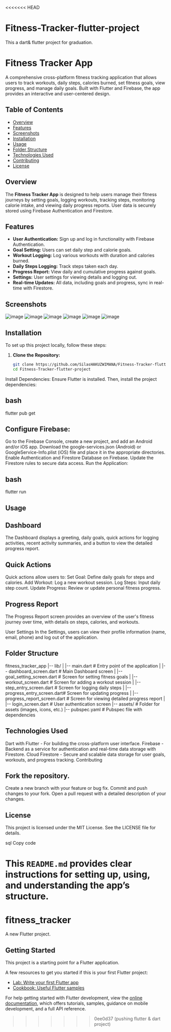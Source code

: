 <<<<<<< HEAD
# Fitness-Tracker-flutter-project
This a dart&amp; flutter project for graduation.

# Fitness Tracker App

A comprehensive cross-platform fitness tracking application that allows users to track workouts, daily steps, calories burned, set fitness goals, view progress, and manage daily goals. Built with Flutter and Firebase, the app provides an interactive and user-centered design.

## Table of Contents
- [Overview](#overview)
- [Features](#features)
- [Screenshots](#screenshots)
- [Installation](#installation)
- [Usage](#usage)
- [Folder Structure](#folder-structure)
- [Technologies Used](#technologies-used)
- [Contributing](#contributing)
- [License](#license)

## Overview

The **Fitness Tracker App** is designed to help users manage their fitness journeys by setting goals, logging workouts, tracking steps, monitoring calorie intake, and viewing daily progress reports. User data is securely stored using Firebase Authentication and Firestore.

## Features

- **User Authentication:** Sign up and log in functionality with Firebase Authentication.
- **Goal Setting:** Users can set daily step and calorie goals.
- **Workout Logging:** Log various workouts with duration and calories burned.
- **Daily Steps Logging:** Track steps taken each day.
- **Progress Report:** View daily and cumulative progress against goals.
- **Settings:** User settings for viewing details and logging out.
- **Real-time Updates:** All data, including goals and progress, sync in real-time with Firestore.

## Screenshots

![image](https://github.com/user-attachments/assets/92dbc0a2-251c-4108-af0e-093f6a8168b8)
![image](https://github.com/user-attachments/assets/55532728-fe86-4269-8b3f-d55d5ff14ff9)
![image](https://github.com/user-attachments/assets/32b1a834-6f7c-4bb3-bf2b-470fabf9e162)
![image](https://github.com/user-attachments/assets/98b8a1b5-8525-4d1f-8767-7a1ae7bbb125)
![image](https://github.com/user-attachments/assets/ce27aead-9fe0-4b58-9c9d-4e3449b57495)
![image](https://github.com/user-attachments/assets/e2c6189e-4b91-4d8e-8204-7861cf42a98e)

## Installation

To set up this project locally, follow these steps:

1. **Clone the Repository:**
   ```bash
   git clone https://github.com/SilasHAKUZWIMANA/Fitness-Tracker-flutter-project.git
   cd Fitness-Tracker-flutter-project

Install Dependencies: Ensure Flutter is installed. Then, install the project dependencies:

## bash

flutter pub get

## Configure Firebase:

Go to the Firebase Console, create a new project, and add an Android and/or iOS app.
Download the google-services.json (Android) or GoogleService-Info.plist (iOS) file and place it in the appropriate directories.
Enable Authentication and Firestore Database on Firebase.
Update the Firestore rules to secure data access.
Run the Application:

## bash

flutter run
## Usage

## Dashboard

The Dashboard displays a greeting, daily goals, quick actions for logging activities, recent activity summaries, and a button to view the detailed progress report.

## Quick Actions

Quick actions allow users to:
Set Goal: Define daily goals for steps and calories.
Add Workout: Log a new workout session.
Log Steps: Input daily step count.
Update Progress: Review or update personal fitness progress.

## Progress Report

The Progress Report screen provides an overview of the user's fitness journey over time, with details on steps, calories, and workouts.

User Settings
In the Settings, users can view their profile information (name, email, phone) and log out of the application.
## Folder Structure

fitness_tracker_app
|-- lib/
|   |-- main.dart                # Entry point of the application
|   |-- dashboard_screen.dart     # Main Dashboard screen
|   |-- goal_setting_screen.dart  # Screen for setting fitness goals
|   |-- workout_screen.dart       # Screen for adding a workout session
|   |-- step_entry_screen.dart    # Screen for logging daily steps
|   |-- progress_entry_screen.dart# Screen for updating progress
|   |-- progress_report_screen.dart # Screen for viewing detailed progress report
|   |-- login_screen.dart         # User authentication screen
|-- assets/                       # Folder for assets (images, icons, etc.)
|-- pubspec.yaml                  # Pubspec file with dependencies

## Technologies Used

Dart with Flutter - For building the cross-platform user interface.
Firebase - Backend as a service for authentication and real-time data storage with Firestore.
Cloud Firestore - Secure and scalable data storage for user goals, workouts, and progress tracking.
Contributing

## Fork the repository.

Create a new branch with your feature or bug fix.
Commit and push changes to your fork.
Open a pull request with a detailed description of your changes.

## License

This project is licensed under the MIT License. See the LICENSE file for details.

sql
Copy code

This `README.md` provides clear instructions for setting up, using, and understanding the app’s structure.
=======
# fitness_tracker

A new Flutter project.

## Getting Started

This project is a starting point for a Flutter application.

A few resources to get you started if this is your first Flutter project:

- [Lab: Write your first Flutter app](https://docs.flutter.dev/get-started/codelab)
- [Cookbook: Useful Flutter samples](https://docs.flutter.dev/cookbook)

For help getting started with Flutter development, view the
[online documentation](https://docs.flutter.dev/), which offers tutorials,
samples, guidance on mobile development, and a full API reference.
>>>>>>> 0ee0d37 (pushing flutter & dart project)

